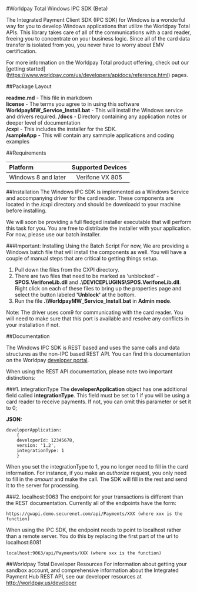 #Worldpay Total Windows IPC SDK (Beta)

The Integrated Payment Client SDK (IPC SDK) for Windows is a wonderful way for you to develop Windows applications that utilize the Worldpay Total APIs. This library takes care of all of the communications with a card reader, freeing you to concentrate on your business logic. Since all of the card data transfer is isolated from you, you never have to worry about EMV certification.

For more information on the Worldpay Total product offering, check out our [getting started] (https://www.worldpay.com/us/developers/apidocs/reference.html) pages.

##Package Layout

**readme.md** - This file in markdown  
**license** - The terms you agree to in using this software 
**WorldpayMW_Service_Install.bat** - This will install the Windows service and drivers required.
**/docs** - Directory containing any application notes or deeper level of documentation  
**/cxpi** - This includes the installer for the SDK.  
**/sampleApp** - This will contain any sammple applications and coding examples
 
##Requirements

| Platform           | Supported Devices|
|:------------------ |:----------------:|
| Windows 8 and later| Verifone VX 805  |
 
##Installation
The Windows IPC SDK is implemented as a Windows Service and accompanying driver for the card reader. These components are located in the /cxpi directory and should be downloadd to your machine before installing.

We will soon be providing a full fledged installer executable that will perform this task for you. You are free to distribute the installer with your application. For now, please use our batch installer.


###Important: Installing Using the Batch Script
For now, We are providing a Windows batch file that will install the components as well. You will have a couple of manual steps that are critical to getting things setup.

 1. Pull down the files from the CXPI directory.
 2. There are two files that need to be marked as 'unblocked' - **SPOS.VerifoneLib.dll** and **.\DEVICEPLUGINS\SPOS.VerifoneLib.dll**. Right click on each of these files to bring up the properties page and select the button labeled **'Unblock'** at the bottom.
 3. Run the file **.\WorldpayMW\_Service\_Install.bat** in **Admin mode**.


Note: The driver uses com9 for communicating with the card reader. You will need to make sure that this port is available and resolve any conflicts in your installation if not.

##Documentation

The Windows IPC SDK is REST based and uses the same calls and data structures as the non-IPC based REST API. You can find this documentation on the Worldpay [developer portal](https://www.worldpay.com/us/developers/apidocs/getstartrest.html).

When using the REST API documentation, please note two important distinctions:

###1. integrationType
The **developerApplication** object has one additional field called **integrationType**. This field must be set to 1 if you will be using a card reader to receive payments. If not, you can omit this parameter or set it to 0;

**JSON:**  

    developerApplication:  
        {  
        developerId: 12345678,  
        version: '1.2',  
        integrationType: 1  
        }  
When you set the integrationType to 1, you no longer need to fill in the card information. For instance, if you make an *authorize* request, you only need to fill in the *amount* and make the call. The SDK will fill in the rest and send it to the server for processing.


###2. localhost:9063
The endpoint for your transactions is different than the REST documentation. Currently all of the endpoints have the form:  

    https://gwapi.demo.securenet.com/api/Payments/XXX (where xxx is the function)

When using the IPC SDK, the endpoint needs to point to localhost rather than a remote server. You do this by replacing the first part of the url to localhost:8081

    localhost:9063/api/Payments/XXX (where xxx is the function)
    

##Worldpay Total Developer Resources
For information about getting your sandbox account, and comprehensive information about the Integrated Payment Hub REST API, see our developer resources at http://worldpay.us/developer
